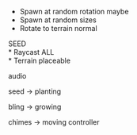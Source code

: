 * Spawn at random rotation maybe
* Spawn at random sizes
* Rotate to terrain normal

SEED	
	* Raycast ALL	
	* Terrain placeable




audio

seed -> planting

bling -> growing

chimes -> moving controller